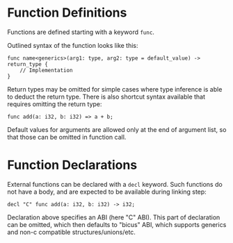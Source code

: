# Function Definitions

Functions are defined starting with a keyword `func`.

Outlined syntax of the function looks like this:
```
func name<generics>(arg1: type, arg2: type = default_value) -> return_type {
    // Implementation
}
```

Return types may be omitted for simple cases where type inference is able to deduct the return type.
There is also shortcut syntax available that requires omitting the return type:
```
func add(a: i32, b: i32) => a + b;
```

Default values for arguments are allowed only at the end of argument list, so that those can be omitted in function call.

# Function Declarations
External functions can be declared with a `decl` keyword.
Such functions do not have a body, and are expected to be available during linking step:
```
decl "C" func add(a: i32, b: i32) -> i32;
```

Declaration above specifies an ABI (here "C" ABI).
This part of declaration can be omitted, which then defaults to "bicus" ABI,
which supports generics and non-c compatible structures/unions/etc.
